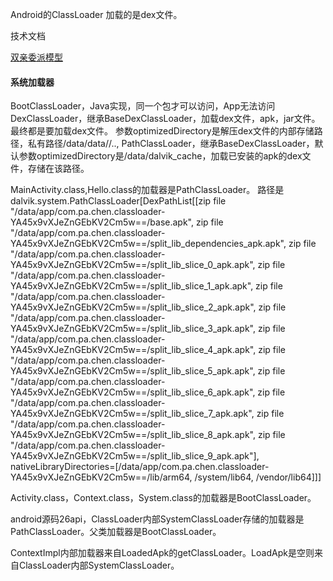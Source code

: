 Android的ClassLoader
加载的是dex文件。

技术文档

[双亲委派模型](https://www.jianshu.com/p/74685bdddf22)

#### 系统加载器
BootClassLoader，Java实现，同一个包才可以访问，App无法访问
DexClassLoader，继承BaseDexClassLoader，加载dex文件，apk，jar文件。最终都是要加载dex文件。
参数optimizedDirectory是解压dex文件的内部存储路径，私有路径/data/data/<Package Name>/..,
PathClassLoader，继承BaseDexClassLoader，默认参数optimizedDirectory是/data/dalvik_cache，加载已安装的apk的dex文件，存储在该路径。

MainActivity.class,Hello.class的加载器是PathClassLoader。
路径是
dalvik.system.PathClassLoader[DexPathList[[zip file "/data/app/com.pa.chen.classloader-YA45x9vXJeZnGEbKV2Cm5w==/base.apk", 
zip file "/data/app/com.pa.chen.classloader-YA45x9vXJeZnGEbKV2Cm5w==/split_lib_dependencies_apk.apk",
zip file "/data/app/com.pa.chen.classloader-YA45x9vXJeZnGEbKV2Cm5w==/split_lib_slice_0_apk.apk", 
zip file "/data/app/com.pa.chen.classloader-YA45x9vXJeZnGEbKV2Cm5w==/split_lib_slice_1_apk.apk",
zip file "/data/app/com.pa.chen.classloader-YA45x9vXJeZnGEbKV2Cm5w==/split_lib_slice_2_apk.apk", 
zip file "/data/app/com.pa.chen.classloader-YA45x9vXJeZnGEbKV2Cm5w==/split_lib_slice_3_apk.apk", 
zip file "/data/app/com.pa.chen.classloader-YA45x9vXJeZnGEbKV2Cm5w==/split_lib_slice_4_apk.apk", 
zip file "/data/app/com.pa.chen.classloader-YA45x9vXJeZnGEbKV2Cm5w==/split_lib_slice_5_apk.apk", 
zip file "/data/app/com.pa.chen.classloader-YA45x9vXJeZnGEbKV2Cm5w==/split_lib_slice_6_apk.apk",
zip file "/data/app/com.pa.chen.classloader-YA45x9vXJeZnGEbKV2Cm5w==/split_lib_slice_7_apk.apk", 
zip file "/data/app/com.pa.chen.classloader-YA45x9vXJeZnGEbKV2Cm5w==/split_lib_slice_8_apk.apk",
zip file "/data/app/com.pa.chen.classloader-YA45x9vXJeZnGEbKV2Cm5w==/split_lib_slice_9_apk.apk"],
nativeLibraryDirectories=[/data/app/com.pa.chen.classloader-YA45x9vXJeZnGEbKV2Cm5w==/lib/arm64, /system/lib64, /vendor/lib64]]]

Activity.class，Context.class，System.class的加载器是BootClassLoader。

android源码26api，ClassLoader内部SystemClassLoader存储的加载器是PathClassLoader。父类加载器是BootClassLoader。

ContextImpl内部加载器来自LoadedApk的getClassLoader。LoadApk是空则来自ClassLoader内部SystemClassLoader。
